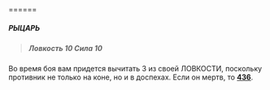 ======

##### РЫЦАРЬ

> ##### Ловкость 10 Сила 10

Во время боя вам придется вычитать 3 из своей ЛОВКОСТИ, поскольку противник не только на коне, но и в доспехах. Если он мертв, то [**436**](#n_436).

